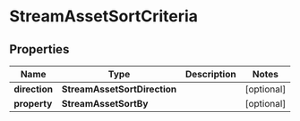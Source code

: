 

# StreamAssetSortCriteria


## Properties

| Name | Type | Description | Notes |
|------------ | ------------- | ------------- | -------------|
|**direction** | **StreamAssetSortDirection** |  |  [optional] |
|**property** | **StreamAssetSortBy** |  |  [optional] |



